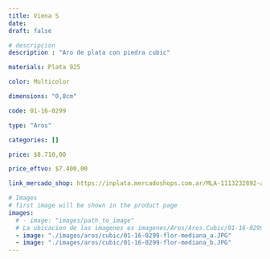 ```yaml
---
title: Viena S
date: 
draft: false

# descripcion
description : "Aro de plata con piedra cubic"

materials: Plata 925

color: Multicolor

dimensions: "0,8cm"

code: 01-16-0299

type: "Aros"

categories: []

price: $8.710,00

price_eftvo: $7.400,00

link_mercado_shop: https://inplata.mercadoshops.com.ar/MLA-1113232892-aros-plata-925-y-cubic-color-viena-s-_JM

# Images
# first image will be shown in the product page
images:
  # - image: "images/path_to_image"
  # La ubicacion de las imagenes es imagenes/Aros/Aros.Cubic/01-16-0299-viena-s
  - image: "./images/aros/cubic/01-16-0299-flor-mediana_a.JPG"
  - image: "./images/aros/cubic/01-16-0299-flor-mediana_b.JPG"
---
```

